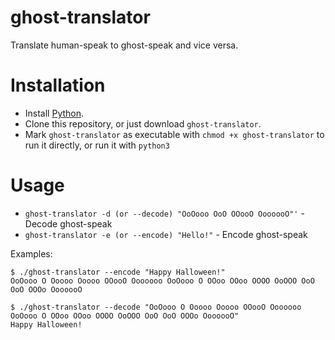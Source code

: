 # ghost-translator

Translate human-speak to ghost-speak and vice versa.

# Installation
* Install [Python](https://www.python.org/).
* Clone this repository, or just download `ghost-translator`.
* Mark `ghost-translator` as executable with `chmod +x ghost-translator` to run it directly, or run it with `python3`

# Usage
* `ghost-translator -d (or --decode) "OoOooo OoO OOooO OoooooO"'` - Decode ghost-speak
* `ghost-translator -e (or --encode) "Hello!"` - Encode ghost-speak

Examples:

```
$ ./ghost-translator --encode "Happy Halloween!"
OoOooo O Ooooo Ooooo OOooO Ooooooo OoOooo O OOoo OOoo OOOO OoOOO OoO OoO OOOo OoooooO 

$ ./ghost-translator --decode "OoOooo O Ooooo Ooooo OOooO Ooooooo OoOooo O OOoo OOoo OOOO OoOOO OoO OoO OOOo OoooooO"
Happy Halloween!
```
